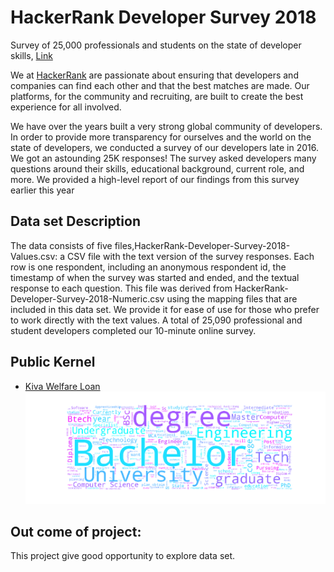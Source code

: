 # HackerRank Developer Survey 2018
Survey of 25,000 professionals and students on the state of developer skills,
[Link](https://www.kaggle.com/hackerrank/developer-survey-2018/home) 

We at [HackerRank](https://www.hackerrank.com) are passionate about ensuring that developers and companies can find each other and that the best matches are made. Our platforms, for the community and recruiting, are built to create the best experience for all involved.

We have over the years built a very strong global community of developers. In order to provide more transparency for ourselves and the world on the state of developers, we conducted a survey of our developers late in 2016. We got an astounding 25K responses! The survey asked developers many questions around their skills, educational background, current role, and more. We provided a high-level report of our findings from this survey earlier this year

## Data set Description
The data consists of five files,HackerRank-Developer-Survey-2018-Values.csv: a CSV file with the text version of the survey responses. Each row is one respondent, including an anonymous respondent id, the timestamp of when the survey was started and ended, and the textual response to each question. This file was derived from HackerRank-Developer-Survey-2018-Numeric.csv using the mapping files that are included in this data set. We provide it for ease of use for those who prefer to work directly with the text values. A total of 25,090 professional and student developers completed our 10-minute online survey.

## Public Kernel
* [Kiva Welfare Loan](https://www.kaggle.com/sudhirnl7/hacker-rank-qna-eda)
![Education](cloud.png)

## Out come of project:
This project give good opportunity to explore data set.
